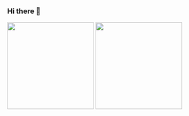 ### Hi there 👋
<img height=200 align="top" src="https://github-readme-stats.vercel.app/api?username=blckbearx&include_all_commits=true&count_private=true&show_icons=true&line_height=30&title_color=CDB4DB&icon_color=CDB4DB&text_color=D3D3D3&bg_color=0A0A0A"> <img height=200 align="top" src="https://github-readme-stats.vercel.app/api/top-langs/?username=blckbearx&layout=donut&theme=dark&bg_color=0A0A0A"/>
<!--
**blckbearx/blckbearx** is a ✨ _special_ ✨ repository because its `README.md` (this file) appears on your GitHub profile.

Here are some ideas to get you started:

- 🔭 I’m currently working on ...
- 🌱 I’m currently learning ...
- 👯 I’m looking to collaborate on ...
- 🤔 I’m looking for help with ...
- 💬 Ask me about ...
- 📫 How to reach me: ...
- 😄 Pronouns: ...
- ⚡ Fun fact: ...
-->
